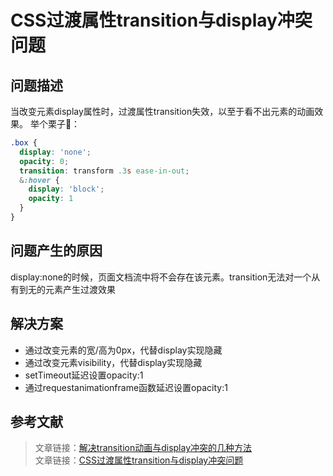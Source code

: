 # CSS过渡属性transition与display冲突问题

## 问题描述

当改变元素display属性时，过渡属性transition失效，以至于看不出元素的动画效果。
举个栗子🌰：

```scss
.box {
  display: 'none';
  opacity: 0;
  transition: transform .3s ease-in-out;
  &:hover {
    display: 'block';
    opacity: 1
  }
}
```

## 问题产生的原因

display:none的时候，页面文档流中将不会存在该元素。transition无法对一个从有到无的元素产生过渡效果

## 解决方案

* 通过改变元素的宽/高为0px，代替display实现隐藏
* 通过改变元素visibility，代替display实现隐藏
* setTimeout延迟设置opacity:1
* 通过requestanimationframe函数延迟设置opacity:1

## 参考文献
>
> 文章链接：[解决transition动画与display冲突的几种方法](https://www.cnblogs.com/ihardcoder/p/3859026.html)<br/>
> 文章链接：[CSS过渡属性transition与display冲突问题](https://www.jianshu.com/p/e25d3aa9116a)
